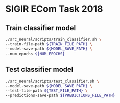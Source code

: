 # SIGIR ECom Task 2018


## Train classifier model

```bash
./src_neural/scripts/train_classifier.sh \
--train-file-path ${TRAIN_FILE_PATH} \
--model-save-path ${MODEL_SAVE_PATH} \
--num_epochs ${NUM_EPOCHS}
```

## Test classifier model
```bash
./src_neural/scripts/test_classifier.sh \
--model-save-path ${MODEL_SAVE_PATH} \
--test-file-path ${TEST_FILE_PATH} \
--predictions-save-path ${PREDICTIONS_FILE_PATH}
```
